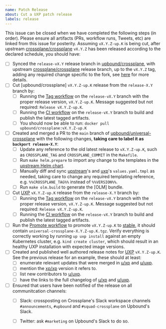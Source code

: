 ```yaml
---
name: Patch Release
about: Cut a UXP patch release
labels: release
---
```


<!--
Issue title should be in the following format:

    Cut vX.Y.Z-up.K Release on DATE

For example:

    Cut v1.3.1-up.1 on June 29, 2021.

Please assign the release manager to the issue.
-->

This issue can be closed when we have completed the following steps (in order).
Please ensure all artifacts (PRs, workflow runs, Tweets, etc) are linked from
this issue for posterity. Assuming `vX.Y.Z-up.K` is being cut, after upstream
[crossplane/crossplane](upstream-xp) `vX.Y.Z` has been released
according to the declared schedule, you should have:

- [ ] Synced the `release-vX.Y` release branch in [upbound/crossplane](upbound-xp-fork), with upstream [crossplane/crossplane](upstream-xp) release branch, up to the `vX.Y.Z` tag, adding any required change specific to the fork, see [here](sync-xp-fork) for more details.
- [ ] Cut [upbound/crossplane] `vX.Y.Z-up.K` release from the `release-X.Y` branch by:
  - [ ] Running the [Tag workflow](tag-xp-fork) on the `release-vX.Y` branch with the proper release version, `vX.Y.Z-up.K`. Message suggested but not required: `Release vX.Y.Z-up.K`.
  - [ ] Running the [CI workflow](ci-xp-fork) on the `release-vX.Y` branch to build and publish the latest tagged artifacts.
  - [ ] You should now be able to run: `docker pull upbound/crossplane:vX.Y.Z-up.K`
- [ ] Created and merged a PR to the `main` branch of [upbound/universal-crossplane](uxp) with the following changes, **taking care to label it as `backport release-X.Y`**:
  - [ ] Update any reference to the old latest release to `vX.Y.Z-up.K`, such as `CROSSPLANE_TAG` and `CROSSPLANE_COMMIT` in the `Makefile`.
  - [ ] Run `make helm.prepare` to import any change to the templates in the [upstream Helm chart](upstream-helm-chart).
  - [ ] Manually diff and sync [upstream](upstream-xp-values)'s and [uxp](uxp-values)'s `values.yaml.tmpl` as needed, taking care to change any required templating reference, e.g. `%%CROSSPLANE_TAG%%` instead of `%%VERSION%%`.
  - [ ] Run `make olm.build` to generate the [OLM] bundle.
- [ ] Cut [UXP](uxp) `vX.Y.Z-up.K` release from the `release-X.Y` branch by:
  - [ ] Running the [Tag workflow](tag-uxp) on the `release-vX.Y` branch with the proper release version, `vX.Y.Z-up.K`. Message suggested but not required: `Release vX.Y.Z-up.K`.
  - [ ] Running the [CI workflow](ci-uxp) on the `release-vX.Y` branch to build and publish the latest tagged artifacts.
- [ ] Run the [Promote workflow](promote-uxp) to promote `vX.Y.Z-up.K` to [stable](uxp-stable-channel), it should contain `universal-crossplane-X.Y.Z-up.K.tgz`. Verify everything is correctly working by running `up uxp install` against an empty Kubernetes cluster, e.g. `kind create cluster`, which should result in an healthy UXP installation with expected image versions.
- [ ] Created and published well authored release notes for [UXP](uxp-releases) `vX.Y.Z-up.K`. See the previous release for an example, these should at least:
  - [ ] enumerate relevant updates that were merged in [u/xp](upbound-xp-fork) and [u/uxp](uxp).
  - [ ] mention the [xp/xp](upstream-xp) version it refers to.
  - [ ] list new contributors to [u/uxp](uxp).
  - [ ] have the links to the full changelog of [u/xp](upbound-xp-fork) and [u/uxp](uxp).
- [ ] Ensured that users have been notified of the release on all communitcation channels:
  - [ ] Slack: crossposting on Crossplane's Slack workspace channels `#announcements`, `#upbound` and `#squad-crossplane` on Upbound's Slack.
  - [ ] Twitter: ask `#marketing` on Upbound's Slack to do so.


<!-- Named Links -->
[ci-uxp]: https://github.com/upbound/universal-crossplane/actions/workflows/ci.yml
[ci-xp-fork]: https://github.com/upbound/crossplane/actions/workflows/ci.yml
[promote-uxp]: https://github.com/upbound/universal-crossplane/actions/workflows/promote.yml
[sync-xp-fork]: https://github.com/upbound/universal-crossplane/blob/main/CONTRIBUTING.md#crossplane-fork-sync
[tag-uxp]: https://github.com/upbound/universal-crossplane/actions/workflows/tag.yml
[tag-xp-fork]: https://github.com/upbound/crossplane/actions/workflows/tag.yml
[upbound-xp-fork]: https://github.com/upbound/crossplane
[upstream-helm-chart]: https://github.com/crossplane/crossplane/tree/master/cluster/charts/crossplane
[upstream-xp-values]: https://github.com/crossplane/crossplane/blob/master/cluster/charts/crossplane/values.yaml.tmpl
[upstream-xp]: https://github.com/crossplane/crossplane
[uxp-main-channel]: https://charts.upbound.io/main
[uxp-releases]: https://github.com/upbound/universal-crossplane/releases
[uxp-schedule]: https://github.com/upbound/universal-crossplane/blob/main/README.md#releases
[uxp-stable-channel]: https://charts.upbound.io/stable
[uxp-values]: https://github.com/upbound/universal-crossplane/blob/main/cluster/charts/universal-crossplane/values.yaml.tmpl
[uxp]: https://github.com/upbound/universal-crossplane
